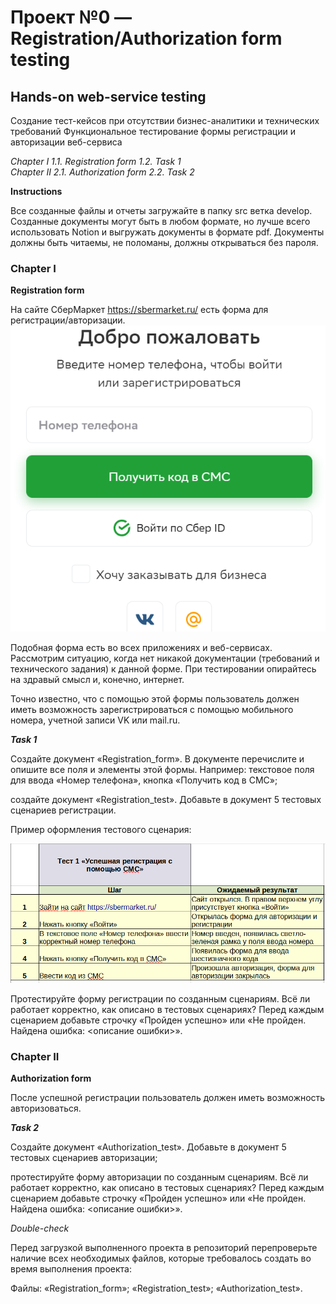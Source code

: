 <h1> Проект №0 — Registration/Authorization form testing </h1>

<h2><strong> Hands-on web-service testing </strong></h2>
 
Создание тест-кейсов при отсутствии бизнес-аналитики и технических требований
Функциональное тестирование формы регистрации и авторизации веб-сервиса

<em> Chapter I
1.1. Registration form 1.2. Task 1 <br>
Chapter II
2.1. Authorization form 2.2. Task 2 </em><br>

<strong> Instructions</strong>

Все созданные файлы и отчеты загружайте в папку src ветка develop.
Созданные документы могут быть в любом формате, но лучше всего использовать Notion и выгружать документы в формате pdf.
Документы должны быть читаемы, не поломаны, должны открываться без пароля.<br>

<h3> <strong> Chapter I </h3>
<p> Registration form </p> </strong>

На сайте СберМаркет https://sbermarket.ru/ есть форма для регистрации/авторизации.
<img src="https://github.com/Abbymich/Schoo21/blob/MT_project00/Reglog-form.png">

Подобная форма есть во всех приложениях и веб-сервисах. Рассмотрим ситуацию, когда нет никакой документации (требований и технического задания) к данной форме. При тестировании опирайтесь на здравый смысл и, конечно, интернет.

Точно известно, что с помощью этой формы пользователь должен иметь возможность зарегистрироваться с помощью мобильного номера, учетной записи VK или mail.ru.

<strong> <em> Task 1</em> </strong>

Создайте документ «Registration_form». В документе перечислите и опишите все поля и элементы этой формы. Например: текстовое поля для ввода «Номер телефона», кнопка «Получить код в СМС»;

создайте документ «Registration_test». Добавьте в документ 5 тестовых сценариев регистрации.

Пример оформления тестового сценария:

<img src="https://github.com/Abbymich/Schoo21/blob/MT_project00/Test_example_.png">

Протестируйте форму регистрации по созданным сценариям. Всё ли работает корректно, как описано в тестовых сценариях? Перед каждым сценарием добавьте строчку «Пройден успешно» или «Не пройден. Найдена ошибка: <описание ошибки>».

<h3><strong> Chapter II </h3>
<p> Authorization form </p> </strong>

После успешной регистрации пользователь должен иметь возможность авторизоваться.

<strong> <em> Task 2</em> </strong>

Создайте документ «Authorization_test». Добавьте в документ 5 тестовых сценариев авторизации;

протестируйте форму авторизации по созданным сценариям. Всё ли работает корректно, как описано в тестовых сценариях? Перед каждым сценарием добавьте строчку «Пройден успешно» или «Не пройден. Найдена ошибка: <описание ошибки>».

<em> Double-check</em>

Перед загрузкой выполненного проекта в репозиторий перепроверьте наличие всех необходимых файлов, которые требовалось создать во время выполнения проекта:

Файлы:
«Registration_form»;
«Registration_test»;
«Authorization_test».
 
